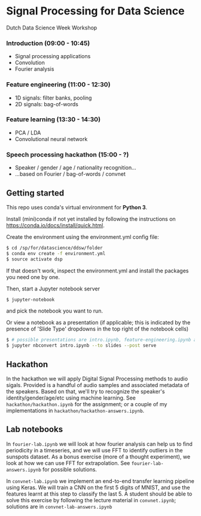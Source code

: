# Signal Processing for Data Science

Dutch Data Science Week Workshop

### Introduction (09:00 - 10:45)
- Signal processing applications
- Convolution
- Fourier analysis

### Feature engineering (11:00 - 12:30)
- 1D signals: filter banks, pooling
- 2D signals: bag-of-words

### Feature learning (13:30 - 14:30)
- PCA / LDA
- Convolutional neural network
    
### Speech processing hackathon (15:00 - ?)
- Speaker / gender / age / nationality recognition...
- ...based on Fourier / bag-of-words / convnet

## Getting started

This repo uses conda's virtual environment for __Python 3__.

Install (mini)conda if not yet installed by following the instructions on https://conda.io/docs/install/quick.html.

Create the environment using the environment.yml config file:
```sh
$ cd /sp/for/datascience/ddsw/folder
$ conda env create -f environment.yml
$ source activate dsp
```

If that doesn't work, inspect the environment.yml and install the packages you need one by one.

Then, start a Jupyter notebook server
```sh
$ jupyter-notebook
```
and pick the notebook you want to run.

Or view a notebook as a presentation (if applicable; this is indicated by the presence of 'Slide Type' dropdowns in the top right of the notebook cells)
```sh
$ # possible presentations are intro.ipynb, feature-engineering.ipynb and feature-learning.ipynb
$ jupyter nbconvert intro.ipynb --to slides --post serve
```

## Hackathon

In the hackathon we will apply Digital Signal Processing methods to audio sigals. Provided is a handful of audio samples and associated metadata of the speakers. Based on that, we'll try to recognize the speaker's identity/gender/age/etc using machine learning. See `hackathon/hackathon.ipynb` for the assignment; or a couple of my implementations in `hackathon/hackathon-answers.ipynb`.

## Lab notebooks

In `fourier-lab.ipynb` we will look at how fourier analysis can help us to find periodicity in a timeseries, and we will use FFT to identify outliers in the sunspots dataset. As a bonus exercise (more of a thought experiment), we look at how we can use FFT for extrapolation. See `fourier-lab-answers.ipynb` for possible solutions.

In `convnet-lab.ipynb` we implement an end-to-end transfer learning pipeline using Keras. We will train a CNN on the first 5 digits of MNIST, and use the features learnt at this step to classify the last 5. A student should be able to solve this exercise by following the lecture material in `convnet.ipynb`; solutions are in `convnet-lab-answers.ipynb`
